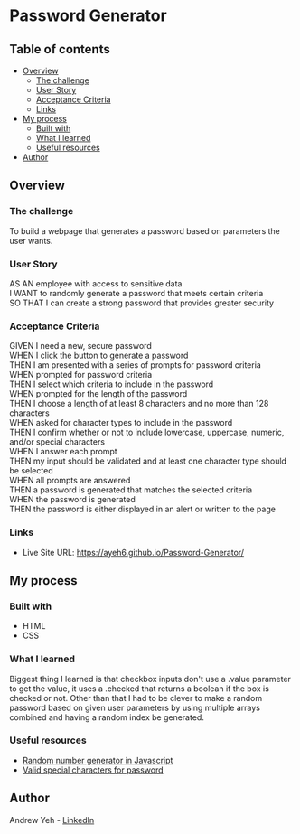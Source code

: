 # Password Generator

## Table of contents

- [Overview](#overview)
  - [The challenge](#the-challenge)
  - [User Story](#user-story)
  - [Acceptance Criteria](#acceptance-criteria)
  - [Links](#links)
- [My process](#my-process)
  - [Built with](#built-with)
  - [What I learned](#what-i-learned)
  - [Useful resources](#useful-resources)
- [Author](#author)

## Overview

### The challenge

To build a webpage that generates a password based on parameters the user wants.

### User Story

AS AN employee with access to sensitive data  
I WANT to randomly generate a password that meets certain criteria  
SO THAT I can create a strong password that provides greater security

### Acceptance Criteria

GIVEN I need a new, secure password  
WHEN I click the button to generate a password  
THEN I am presented with a series of prompts for password criteria  
WHEN prompted for password criteria  
THEN I select which criteria to include in the password  
WHEN prompted for the length of the password  
THEN I choose a length of at least 8 characters and no more than 128 characters  
WHEN asked for character types to include in the password  
THEN I confirm whether or not to include lowercase, uppercase, numeric, and/or special characters  
WHEN I answer each prompt  
THEN my input should be validated and at least one character type should be selected  
WHEN all prompts are answered  
THEN a password is generated that matches the selected criteria  
WHEN the password is generated  
THEN the password is either displayed in an alert or written to the page

### Links

- Live Site URL: https://ayeh6.github.io/Password-Generator/

## My process

### Built with

- HTML
- CSS

### What I learned

Biggest thing I learned is that checkbox inputs don't use a .value parameter to get the value, it uses a .checked that returns a boolean if the box is checked or not. Other than that I had to be clever to make a random password based on given user parameters by using multiple arrays combined and having a random index be generated.

### Useful resources

- [Random number generator in Javascript](https://www.w3schools.com/js/js_random.asp)
- [Valid special characters for password](https://docs.oracle.com/cd/E11223_01/doc.910/e11197/app_special_char.htm#MCMAD416)

## Author

Andrew Yeh - [LinkedIn](https://www.linkedin.com/in/ayeh6/)
